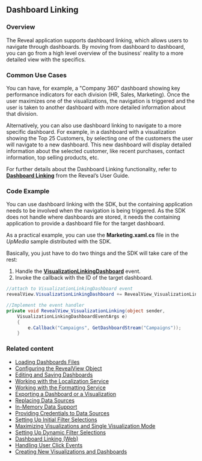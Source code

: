 ## Dashboard Linking

### Overview

The Reveal application supports dashboard linking, which allows users to navigate through dashboards. By moving from dashboard to dashboard, you can go from a high level overview of the business' reality to a more detailed view with the specifics.

### Common Use Cases

You can have, for example, a "Company 360" dashboard showing key
performance indicators for each division (HR, Sales, Marketing). Once the user maximizes one of the visualizations, the navigation is
triggered and the user is taken to another dashboard with more detailed information about that division.

Alternatively, you can also use dashboard linking to navigate to a more specific dashboard. For example, in a dashboard with a visualization showing the Top 25 Customers, by selecting one of the customers the user will navigate to a new dashboard. This new dashboard will display detailed information about the selected customer, like recent purchases, contact information, top selling products, etc.

For further details about the Dashboard Linking functionality, refer to [**Dashboard Linking**](https://www.revealbi.io/help/dashboard-linking) from the Reveal’s User Guide.

### Code Example

You can use dashboard linking with the SDK, but the containing application needs to be involved when the navigation is being triggered.
As the SDK does not handle where dashboards are stored, it needs the containing application to provide a dashboard file for the target dashboard.

As a practical example, you can use the **Marketing.xaml.cs** file in the *UpMedia* sample distributed with the SDK.

Basically, you just have to do two things and the SDK will take care of the rest:

1.  Handle the
    [**VisualizationLinkingDashboard**](rvui.wpf~infragistics.sdk.revealview~visualizationlinkingdashboard_ev) event.
2.  Invoke the callback with the ID of the target dashboard.

<!-- end list -->

``` csharp
//attach to VisualizationLinkingDashboard event
revealView.VisualizationLinkingDashboard += RevealView_VisualizationLinking;

//Implement the event handler
private void RevealView_VisualizationLinking(object sender,
    VisualizationLinkingDashboardEventArgs e)
    {
        e.Callback("Campaigns", GetDashboardStream("Campaigns"));
    }
```
### Related content

  - [Loading Dashboards Files](loading-dashboards-desktop.md)
  - [Configuring the RevealView Object](configuring-revealview-desktop.md)
  - [Editing and Saving Dashboards](editing-saving-dashboards-desktop.md)
  - [Working with the Localization Service](localization-service-desktop.md)
  - [Working with the Formatting Service](formatting-service-desktop.md)
  - [Exporting a Dashboard or a Visualization](exporting-dashboard-visualization-desktop.md)
  - [Replacing Data Sources](replacing-data-sources-desktop.md)
  - [In-Memory Data Support](in-memory-data-desktop.md)
  - [Providing Credentials to Data Sources](providing-credentials-datasources-desktop.md)
  - [Setting Up Initial Filter Selections](setting-initial-filters-desktop.md)
  - [Maximizing Visualizations and Single Visualization Mode](maximizing-visualizations-desktop.md)
  - [Setting Up Dynamic Filter Selections](setting-dynamic-filters-desktop.md)
  - [Dashboard Linking (Web)](../../web-sdk/using-the-client-sdk/dashboard-linking-client-web.md)
  - [Handling User Click Events](handling-click-events-desktop.md)
  - [Creating New Visualizations and Dashboards](creating-visualizations-dashboards-desktop.md)
